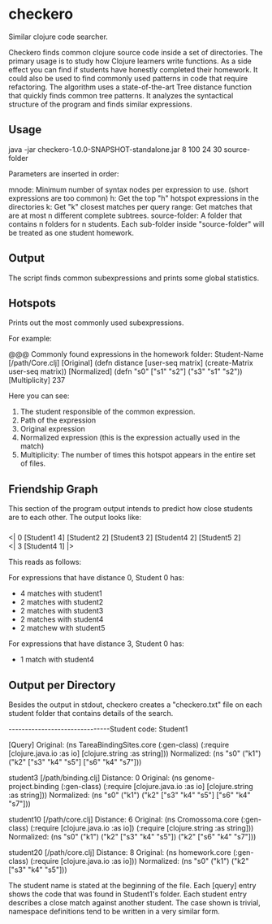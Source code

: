 checkero
========

Similar clojure code searcher.

Checkero finds common clojure source code inside a set of directories.
The primary usage is to study how Clojure learners write functions.
As a side effect you can find if students have honestly completed their
homework. It could also be used to find commonly used patterns in code
that require refactoring. The algorithm uses a state-of-the-art
Tree distance function that quickly finds common tree patterns. 
It analyzes the syntactical structure of the program and finds similar
expressions. 


Usage
-----

   java -jar checkero-1.0.0-SNAPSHOT-standalone.jar 8 100 24 30 source-folder

   Parameters are inserted in order:

   mnode: Minimum number of syntax nodes per expression to use. (short expressions are too common) 
   h: Get the top "h" hotspot expressions in the directories
   k: Get "k" closest matches per query
   range: Get matches that are at most n different complete subtrees. 
   source-folder: A folder that contains n folders for n students. 
                  Each sub-folder inside "source-folder" will be treated 
                  as one student homework.


Output
------

The script finds common subexpressions and prints some global statistics.

Hotspots
--------

Prints out the most commonly used subexpressions.

For example:

  @@@ Commonly found expressions in the homework folder:
              Student-Name
              [/path/Core.clj]
  [Original]   (defn distance [user-seq matrix] (create-Matrix user-seq matrix))
  [Normalized] (defn "s0" ["s1" "s2"] ("s3" "s1" "s2"))
  [Multiplicity]    237

Here you can see:
1) The student responsible of the common expression.
2) Path of the expression
3) Original expression
4) Normalized expression (this is the expression actually used in the match)
5) Multiplicity: The number of times this hotspot appears in the entire set of files.


Friendship Graph
----------------

This section of the program output intends to predict how
close students are to each other. The output looks like:

  ###  <Student0>
  <| 0 [Student1 4] [Student2 2] [Student3 2] [Student4 2] [Student5 2]                                                                 
  <| 3 [Student4 1] |>

This reads as follows: 

For expressions that have distance 0, Student 0 has:

* 4 matches with student1
* 2 matches with student2
* 2 matches with student3
* 2 matches with student4
* 2 matchew with student5

For expressions that have distance 3, Student 0 has:

* 1 match with student4


Output per Directory
--------------------


Besides the output in stdout, checkero creates a "checkero.txt" file on each student folder that
contains details of the search. 

  -------------------------------Student code: Student1

  [Query]
  Original:   (ns TareaBindingSites.core (:gen-class) (:require [clojure.java.io :as io] [clojure.string :as string]))
  Normalized: (ns "s0" ("k1") ("k2" ["s3" "k4" "s5"] ["s6" "k4" "s7"]))

  student3 [/path/binding.clj]
  Distance:   0
  Original:   (ns genome-project.binding (:gen-class) (:require [clojure.java.io :as io] [clojure.string :as string]))
  Normalized: (ns "s0" ("k1") ("k2" ["s3" "k4" "s5"] ["s6" "k4" "s7"]))

  student10 [/path/core.clj]
  Distance:   6
  Original:   (ns Cromossoma.core (:gen-class) (:require [clojure.java.io :as io]) (:require [clojure.string :as string]))
  Normalized: (ns "s0" ("k1") ("k2" ["s3" "k4" "s5"]) ("k2" ["s6" "k4" "s7"]))

  student20 [/path/core.clj]
  Distance:   8
  Original:   (ns homework.core (:gen-class) (:require [clojure.java.io :as io]))
  Normalized: (ns "s0" ("k1") ("k2" ["s3" "k4" "s5"]))


The student name is stated at the beginning of the file.
Each [query] entry shows the code that was found in Student1's folder.
Each student entry describes a close match against another student. 
The case shown is trivial, namespace definitions tend to be written in a very
similar form. 
